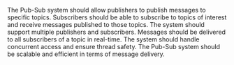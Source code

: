 The Pub-Sub system should allow publishers to publish messages to specific topics.
Subscribers should be able to subscribe to topics of interest and receive messages published to those topics.
The system should support multiple publishers and subscribers.
Messages should be delivered to all subscribers of a topic in real-time.
The system should handle concurrent access and ensure thread safety.
The Pub-Sub system should be scalable and efficient in terms of message delivery.